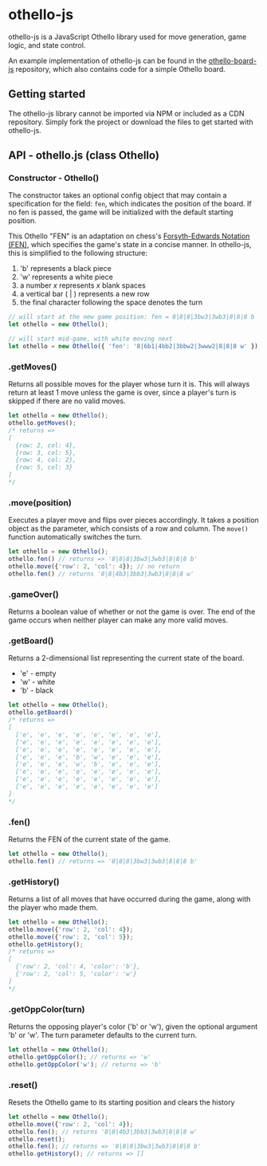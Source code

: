 # othello-js
othello-js is a JavaScript Othello library used for move generation, game logic, and state control.

An example implementation of othello-js can be found in the [othello-board-js](https://github.com/schwadan001/othello-board-js) repository, which also contains code for a simple Othello board.


## Getting started
The othello-js library cannot be imported via NPM or included as a CDN repository. Simply fork the project or download the files to get started with othello-js.


## API - othello.js (class Othello)

### Constructor - Othello()
The constructor takes an optional config object that may contain a specification for the field: ```fen```, which indicates the position of the board. If no fen is passed, the game will be initialized with the default starting position. 

This Othello "FEN" is an adaptation on chess's [Forsyth-Edwards Notation (FEN)](http://en.wikipedia.org/wiki/Forsyth%E2%80%93Edwards_Notation), which specifies the game's state in a concise manner. In othello-js, this is simplified to the following structure:
  1. 'b' represents a black piece
  1. 'w' represents a white piece
  1. a number _x_ represents _x_ blank spaces
  1. a vertical bar ( | ) represents a new row
  1. the final character following the space denotes the turn

``` javascript
// will start at the new game position: fen = 8|8|8|3bw3|3wb3|8|8|8 b
let othello = new Othello();

// will start mid-game, with white moving next
let othello = new Othello({ 'fen': '8|6b1|4bb2|3bbw2|3www2|8|8|8 w' });
```

### .getMoves()
Returns all possible moves for the player whose turn it is. This will always return at least 1 move unless the game is over, since a player's turn is skipped if there are no valid moves.

```javascript
let othello = new Othello();
othello.getMoves();
/* returns => 
[
  {row: 2, col: 4},
  {row: 3, col: 5},
  {row: 4, col: 2},
  {row: 5, col: 3}
]
*/
```

### .move(position)
Executes a player move and flips over pieces accordingly. It takes a position object as the parameter, which consists of a row and column. The ```move()``` function automatically switches the turn.

```javascript
let othello = new Othello();
othello.fen() // returns => '8|8|8|3bw3|3wb3|8|8|8 b'
othello.move({'row': 2, 'col': 4}); // no return
othello.fen() // returns '8|8|4b3|3bb3|3wb3|8|8|8 w'
```

### .gameOver()
Returns a boolean value of whether or not the game is over. The end of the game occurs when neither player can make any more valid moves.

### .getBoard()
Returns a 2-dimensional list representing the current state of the board.
  * 'e' - empty
  * 'w' - white
  * 'b' - black

```javascript
let othello = new Othello();
othello.getBoard()
/* returns =>
[
  ['e', 'e', 'e', 'e', 'e', 'e', 'e', 'e'],
  ['e', 'e', 'e', 'e', 'e', 'e', 'e', 'e'],
  ['e', 'e', 'e', 'e', 'e', 'e', 'e', 'e'],
  ['e', 'e', 'e', 'b', 'w', 'e', 'e', 'e'],
  ['e', 'e', 'e', 'w', 'b', 'e', 'e', 'e'],
  ['e', 'e', 'e', 'e', 'e', 'e', 'e', 'e'],
  ['e', 'e', 'e', 'e', 'e', 'e', 'e', 'e'],
  ['e', 'e', 'e', 'e', 'e', 'e', 'e', 'e']
]
*/
```

### .fen()
Returns the FEN of the current state of the game.

``` javascript
let othello = new Othello();
othello.fen() // returns => '8|8|8|3bw3|3wb3|8|8|8 b'
```

### .getHistory()
Returns a list of all moves that have occurred during the game, along with the player who made them.

```javascript
let othello = new Othello();
othello.move({'row': 2, 'col': 4});
othello.move({'row': 2, 'col': 5});
othello.getHistory();
/* returns => 
[
  {'row': 2, 'col': 4, 'color': 'b'},
  {'row': 2, 'col': 5, 'color': 'w'}
]
*/
```

### .getOppColor(turn)
Returns the opposing player's color ('b' or 'w'), given the optional argument 'b' or 'w'. The turn parameter defaults to the current turn.

```javascript
let othello = new Othello();
othello.getOppColor(); // returns => 'w'
othello.getOppColor('w'); // returns => 'b'
```

### .reset()
Resets the Othello game to its starting position and clears the history

```javascript
let othello = new Othello();
othello.move({'row': 2, 'col': 4});
othello.fen(); // returns '8|8|4b3|3bb3|3wb3|8|8|8 w'
othello.reset();
othello.fen(); // returns => '8|8|8|3bw3|3wb3|8|8|8 b'
othello.getHistory(); // returns => []
```
